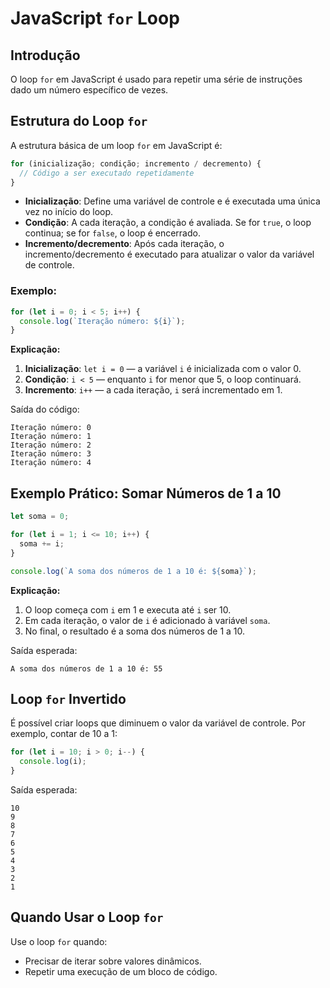 # JavaScript `for` Loop

## Introdução

O loop `for` em JavaScript é usado para repetir uma série de instruções dado um número específico de vezes.

## Estrutura do Loop `for`

A estrutura básica de um loop `for` em JavaScript é:

```javascript
for (inicialização; condição; incremento / decremento) {
  // Código a ser executado repetidamente
}
```

- **Inicialização**: Define uma variável de controle e é executada uma única vez no início do loop.
- **Condição**: A cada iteração, a condição é avaliada. Se for `true`, o loop continua; se for `false`, o loop é encerrado.
- **Incremento/decremento**: Após cada iteração, o incremento/decremento é executado para atualizar o valor da variável de controle.

### Exemplo:

```javascript
for (let i = 0; i < 5; i++) {
  console.log(`Iteração número: ${i}`);
}
```

**Explicação:**

1. **Inicialização**: `let i = 0` — a variável `i` é inicializada com o valor 0.
2. **Condição**: `i < 5` — enquanto `i` for menor que 5, o loop continuará.
3. **Incremento**: `i++` — a cada iteração, `i` será incrementado em 1.

Saída do código:

```
Iteração número: 0
Iteração número: 1
Iteração número: 2
Iteração número: 3
Iteração número: 4
```

## Exemplo Prático: Somar Números de 1 a 10

```javascript
let soma = 0;

for (let i = 1; i <= 10; i++) {
  soma += i;
}

console.log(`A soma dos números de 1 a 10 é: ${soma}`);
```

**Explicação:**

1. O loop começa com `i` em 1 e executa até `i` ser 10.
2. Em cada iteração, o valor de `i` é adicionado à variável `soma`.
3. No final, o resultado é a soma dos números de 1 a 10.

Saída esperada:

```
A soma dos números de 1 a 10 é: 55
```

## Loop `for` Invertido

É possível criar loops que diminuem o valor da variável de controle. Por exemplo, contar de 10 a 1:

```javascript
for (let i = 10; i > 0; i--) {
  console.log(i);
}
```

Saída esperada:

```
10
9
8
7
6
5
4
3
2
1
```

## Quando Usar o Loop `for`

Use o loop `for` quando:

- Precisar de iterar sobre valores dinâmicos.
- Repetir uma execução de um bloco de código.
